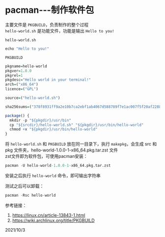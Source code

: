 # pacman---制作软件包

主要文件是 `PKGBUILD`，负责制作的整个过程  
`hello-world.sh` 是功能文件，功能是输出 `Hello to you!`  

`hello-world.sh`  
```r
echo "Hello to you!"
```

`PKGBUILD`  
```r
pkgname=hello-world
pkgver=1.0.0
pkgrel=1
pkgdesc="Hello world in your terminal!"
arch=("x86_64")
licence=("GPL")

source=("hello-world.sh")

sha256sums=("378f8931ff9a2e10b7ca2ebf1ab4067d588789f7e1ac007f5f20af2288814526")

package() {
  mkdir -p "${pkgdir}/usr/bin"
  cp "${srcdir}/hello-world.sh" "${pkgdir}/usr/bin/hello-world"
  chmod +x "${pkgdir}/usr/bin/hello-world"
}
```

将 `hello-world.sh` 和 `PKGBUILD` 放在同一目录下，执行 `makepkg`，会生成 src 和 pkg 文件夹，hello-world-1.0.0-1-x86_64.pkg.tar.zst 文件  
zst文件即为软件包，可使用pacman安装：  
```r
pacman -U hello-world-1.0.0-1-x86_64.pkg.tar.zst
```

安装之后执行 `hello-world` 命令，即可输出字符串  

测试之后可以卸载：  
```r
pacman -Rsc hello-world
```


参考链接：  
1. https://linux.cn/article-13843-1.html
2. https://wiki.archlinux.org/title/PKGBUILD


2021/10/3  
